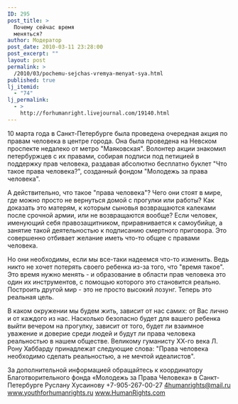 ```yaml
---
ID: 295
post_title: >
  Почему сейчас время
  меняться?
author: Модератор
post_date: 2010-03-11 23:28:00
post_excerpt: ""
layout: post
permalink: >
  /2010/03/pochemu-sejchas-vremya-menyat-sya.html
published: true
lj_itemid:
  - "74"
lj_permalink:
  - >
    http://forhumanright.livejournal.com/19140.html
---
```

10 марта года в Санкт-Петербурге была проведена очередная акция по правам человека в центре города. Она была проведена на Невском проспекте недалеко от метро "Маяковская". Волонтер акции знакомил петербуржцев с их правами, собирая подписи под петицией в поддержку прав человека, раздавая абсолютно бесплатно буклет "Что такое права человека?", созданный фондом "Молодежь за права человека". 

А действительно, что такое "права человека"? Чего они стоят в мире, где можно просто не вернуться домой с прогулки или работы? Как доказать это матерям, к которым сыновья возвращаются калеками после срочной армии, или не возвращаются вообще? Если человек, именующий себя правозащитником, приравнивается к самоубийце, а занятие такой деятельностью к подписанию смертного приговора. Это совершенно отбивает желание иметь что-то общее с правами человека. 

Но они необходимы, если мы все-таки надеемся что-то изменить. Ведь никто не хочет потерять своего ребенка из-за того, что "время такое". Это время нужно менять - и образование в области прав человека это один их инструментов, с помощью которого это становится реально. Построить другой мир - это не просто высокий лозунг. Теперь это реальная цель. 

В каком окружении мы будем жить, зависит от нас самих: от Вас лично и от каждого из нас. Насколько безопасно будет для вашего ребенка выйти вечером на прогулку, зависит от того, будет ли взаимное уважение и доверие среди людей и будут ли права человека реальностью в нашем обществе. Великому гуманисту ХХ-го века Л. Рону Хаббарду принадлежат следующие слова: "Права человека необходимо сделать реальностью, а не мечтой идеалистов". 

За дополнительной информацией обращайтесь к координатору
Благотворительного фонда «Молодежь за Права Человека» в Санкт-Петербурге
Руслану Хусаинову
+7-905-267-00-27
4humanrights@mail.ru
www.youthforhumanrights.ru
www.HumanRights.com